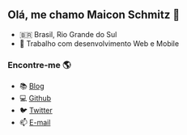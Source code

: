 ## Olá, me chamo Maicon Schmitz 👋

- 🇧🇷  Brasil, Rio Grande do Sul
- 💼  Trabalho com desenvolvimento Web e Mobile

### Encontre-me 🌎

- 📚  [Blog](https://www.maiconschmitz.com.br)
- 💻  [Github](https://github.com/maiconschmitz)
- 🐦  [Twitter](https://twitter.com/maiconschmitz)
- 📫  [E-mail](mailto:maiconschmitz@gmail.com)
